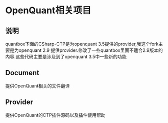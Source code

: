 ﻿# OpenQuant相关项目

## 说明
quantbox下面的CSharp-CTP是为openquant 3.5提供的provider,我这个fork主要是为openquant 2.9 提供provider.修改了一些quantbox里面不适合2.9版本的内容.这些代码主要是涉及到了openquant 3.5中一些新的功能

## Document
提供OpenQuant相关的文件翻译

## Provider
提供OpenQuant的CTP插件源码以及插件使用帮助
